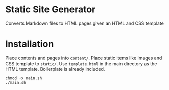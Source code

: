 # Static Site Generator
Converts Markdown files to HTML pages given an HTML and CSS template

# Installation
Place contents and pages into ```content/```. Place static items like images and CSS template to ```static/```.
Use ```template.html``` in the main directory as the HTML template. Boilerplate is already included.
```
chmod +x main.sh
./main.sh
```
